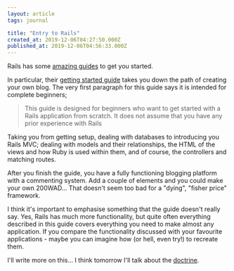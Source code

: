 ```yaml
---
layout: article
tags: journal

title: "Entry to Rails"
created_at: 2019-12-06T04:27:50.000Z
published_at: 2019-12-06T04:56:33.000Z
---
```

Rails has some [amazing guides](https://guides.rubyonrails.org/) to get you started.

In particular, their [getting started guide](https://guides.rubyonrails.org/getting_started.html) takes you down the path of creating your own blog. The very first paragraph for this guide says it is intended for complete beginners;

> This guide is designed for beginners who want to get started with a Rails application from scratch. It does not assume that you have any prior experience with Rails

Taking you from getting setup, dealing with databases to introducing you Rails MVC; dealing with models and their relationships, the HTML of the views and how Ruby is used within them, and of course, the controllers and matching routes.

After you finish the guide, you have a fully functioning blogging platform with a commenting system. Add a couple of elements and you could make your own 200WAD... That doesn't seem too bad for a "dying", "fisher price" framework.

I think it's important to emphasise something that the guide doesn't really say. Yes, Rails has much more functionality, but quite often everything described in this guide covers everything you need to make almost any application. If you compare the functionality discussed with your favourite applications - maybe you can imagine how (or hell, even try!) to recreate them.

I'll write more on this... I think tomorrow I'll talk about the [doctrine](https://rubyonrails.org/doctrine/).
